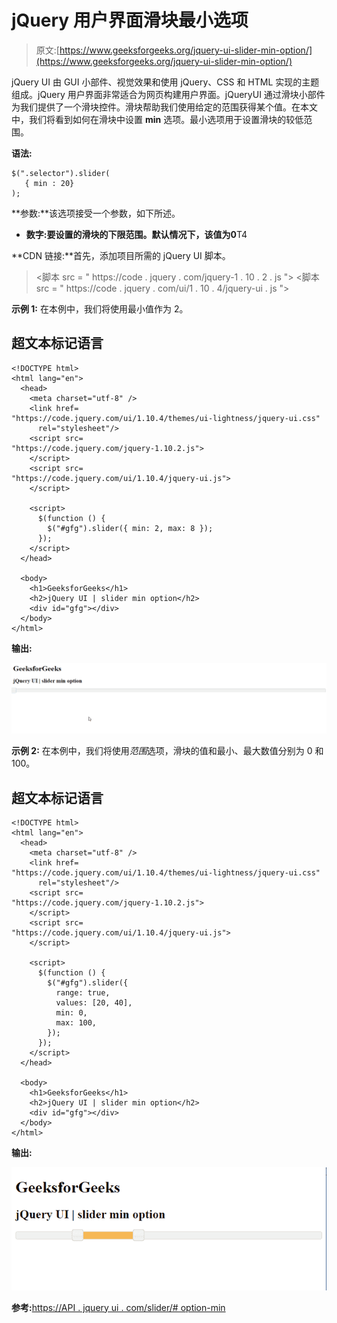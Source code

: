 # jQuery 用户界面滑块最小选项

> 原文:[https://www.geeksforgeeks.org/jquery-ui-slider-min-option/](https://www.geeksforgeeks.org/jquery-ui-slider-min-option/)

jQuery UI 由 GUI 小部件、视觉效果和使用 jQuery、CSS 和 HTML 实现的主题组成。jQuery 用户界面非常适合为网页构建用户界面。jQueryUI 通过滑块小部件为我们提供了一个滑块控件。滑块帮助我们使用给定的范围获得某个值。在本文中，我们将看到如何在滑块中设置 **min** 选项。最小选项用于设置滑块的较低范围。

**语法:**

```
$(".selector").slider(
   { min : 20}
);
```

**参数:**该选项接受一个参数，如下所述。

*   **数字:**要设置的滑块的下限范围。默认情况下，该值为**0**T4

**CDN 链接:**首先，添加项目所需的 jQuery UI 脚本。

> <link href="“https://code.jquery.com/ui/1.10.4/themes/ui-lightness/jquery-ui.css”" rel="“stylesheet”">
> <脚本 src = " https://code . jquery . com/jquery-1 . 10 . 2 . js "></脚本>
> <脚本 src = " https://code . jquery . com/ui/1 . 10 . 4/jquery-ui . js "></脚本>

**示例 1:** 在本例中，我们将使用最小值作为 2。

## 超文本标记语言

```
<!DOCTYPE html>
<html lang="en">
  <head>
    <meta charset="utf-8" />
    <link href=
"https://code.jquery.com/ui/1.10.4/themes/ui-lightness/jquery-ui.css"
      rel="stylesheet"/>
    <script src=
"https://code.jquery.com/jquery-1.10.2.js">
    </script>
    <script src=
"https://code.jquery.com/ui/1.10.4/jquery-ui.js">
    </script>

    <script>
      $(function () {
        $("#gfg").slider({ min: 2, max: 8 });
      });
    </script>
  </head>

  <body>
    <h1>GeeksforGeeks</h1>
    <h2>jQuery UI | slider min option</h2>
    <div id="gfg"></div>
  </body>
</html>
```

**输出:**

![](img/590eeef72069ea9fa5598ed9b2f75334.png)

**示例 2:** 在本例中，我们将使用*范围*选项，滑块的值和最小、最大数值分别为 0 和 100。

## 超文本标记语言

```
<!DOCTYPE html>
<html lang="en">
  <head>
    <meta charset="utf-8" />
    <link href=
"https://code.jquery.com/ui/1.10.4/themes/ui-lightness/jquery-ui.css"
      rel="stylesheet"/>
    <script src=
"https://code.jquery.com/jquery-1.10.2.js">
    </script>
    <script src=
"https://code.jquery.com/ui/1.10.4/jquery-ui.js">
    </script>

    <script>
      $(function () {
        $("#gfg").slider({
          range: true,
          values: [20, 40],
          min: 0,
          max: 100,
        });
      });
    </script>
  </head>

  <body>
    <h1>GeeksforGeeks</h1>
    <h2>jQuery UI | slider min option</h2>
    <div id="gfg"></div>
  </body>
</html>
```

**输出:**

![](img/838f12d68311c82560b6653980e947a1.png)

**参考:**[https://API . jquery ui . com/slider/# option-min](https://api.jqueryui.com/slider/#option-min)